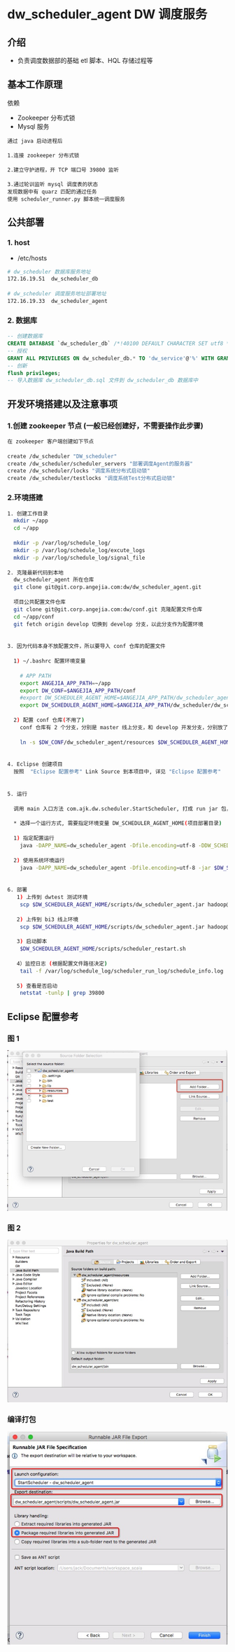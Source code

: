 # dw_scheduler_agent DW 调度服务

## 介绍

- 负责调度数据部的基础 etl 脚本、HQL 存储过程等

## 基本工作原理

依赖
 - Zookeeper 分布式锁
 - Mysql 服务

```
通过 java 启动进程后

1.连接 zookeeper 分布式锁

2.建立守护进程，开 TCP 端口号 39800 监听

3.通过轮训监听 mysql 调度表的状态
发现数据中有 quarz 匹配的通过任务
使用 scheduler_runner.py 脚本统一调度服务

```

## 公共部署

### 1. host

- /etc/hosts

``` sh
# dw_scheduler 数据库服务地址
172.16.19.51  dw_scheduler_db  

# dw_scheduler 调度服务地址部署地址
172.16.19.33  dw_scheduler_agent
```

### 2. 数据库

``` sql
-- 创建数据库
CREATE DATABASE `dw_scheduler_db` /*!40100 DEFAULT CHARACTER SET utf8 */;
-- 授权
GRANT ALL PRIVILEGES ON dw_scheduler_db.* TO 'dw_service'@'%' WITH GRANT OPTION;
-- 创新
flush privileges;
-- 导入数据库 dw_scheduler_db.sql 文件到 dw_scheduler_db 数据库中
```

## 开发环境搭建以及注意事项

### 1.创建 zookeeper 节点 (一般已经创建好，不需要操作此步骤)

``` sh
在 zookeeper 客户端创建如下节点

create /dw_scheduler "DW_scheduler"
create /dw_scheduler/scheduler_servers "部署调度Agent的服务器"
create /dw_scheduler/locks "调度系统分布式启动锁"
create /dw_scheduler/testlocks "调度系统Test分布式启动锁"

```

### 2.环境搭建

``` sh
1. 创建工作目录
  mkdir ~/app
  cd ~/app

  mkdir -p /var/log/schedule_log/
  mkdir -p /var/log/schedule_log/excute_logs
  mkdir -p /var/log/schedule_log/signal_file

2. 克隆最新代码到本地
  dw_scheduler_agent 所在仓库
  git clone git@git.corp.angejia.com:dw/dw_scheduler_agent.git

  项目公共配置文件仓库
  git clone git@git.corp.angejia.com:dw/conf.git 克隆配置文件仓库
  cd ~/app/conf  
  git fetch origin develop 切换到 develop 分支，以此分支作为配置环境


3. 因为代码本身不放配置文件，所以要导入 conf 仓库的配置文件

  1) ~/.bashrc 配置环境变量

    # APP PATH
    export ANGEJIA_APP_PATH=~/app
    export DW_CONF=$ANGEJIA_APP_PATH/conf
    #export DW_SCHEDULER_AGENT_HOME=$ANGEJIA_APP_PATH/dw_scheduler_agent
    export DW_SCHEDULER_AGENT_HOME=$ANGEJIA_APP_PATH/dw_scheduler/dw_scheduler_agent

  2) 配置 conf 仓库(不用了)
    conf 仓库有 2 个分支，分别是 master 线上分支，和 develop 开发分支，分别放了线上和线下的配置参数, 软链配置目录

    ln -s $DW_CONF/dw_scheduler_agent/resources $DW_SCHEDULER_AGENT_HOME/resources


4. Eclipse 创建项目
  按照  "Eclipse 配置参考" Link Source 到本项目中, 详见 "Eclipse 配置参考"


5. 运行

  调用 main 入口方法 com.ajk.dw.scheduler.StartScheduler, 打成 run jar 包，放在 $DW_SCHEDULER_AGENT_HOME/scripts/dw_scheduler_agent.jar

  * 选择一个运行方式, 需要指定环境变量 DW_SCHEDULER_AGENT_HOME(项目部署目录)

  1) 指定配置运行
    java -DAPP_NAME=dw_scheduler_agent -Dfile.encoding=utf-8 -DDW_SCHEDULER_AGENT_HOME=$DW_SCHEDULER_AGENT_HOME -jar $DW_SCHEDULER_AGENT_HOME/scripts/dw_scheduler_agent.jar

  2) 使用系统环境运行
    java -DAPP_NAME=dw_scheduler_agent -Dfile.encoding=utf-8 -jar $DW_SCHEDULER_AGENT_HOME/scripts/dw_scheduler_agent.jar


6. 部署
   1) 上传到 dwtest 测试环境
    scp $DW_SCHEDULER_AGENT_HOME/scripts/dw_scheduler_agent.jar hadoop@dwtest:/home/hadoop/app/dw_scheduler_agent/scripts/

   2) 上传到 bi3 线上环境
    scp $DW_SCHEDULER_AGENT_HOME/scripts/dw_scheduler_agent.jar hadoop@dw6:/home/hadoop/app/dw_scheduler_agent/scripts/

   3) 启动脚本
    $DW_SCHEDULER_AGENT_HOME/scripts/scheduler_restart.sh

   4）监控日志 (根据配置文件路径决定)
    tail -f /var/log/schedule_log/scheduler_run_log/schedule_info.log

   5) 查看是否启动
    netstat -tunlp | grep 39800


```


## Eclipse 配置参考

### 图 1
![dw_scheduler_agent_conf](imgs/dw_scheduler_agent_conf_1.png)

### 图 2
![dw_scheduler_agent_conf](imgs/dw_scheduler_agent_conf_2.png)


### 编译打包
![dw_scheduler_agent_conf](imgs/package.png)
